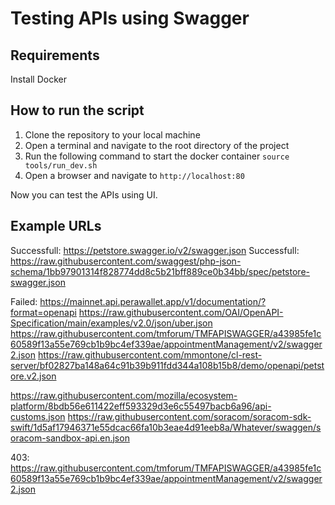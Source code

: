 # Testing APIs using Swagger


## Requirements

Install Docker

## How to run the script

1. Clone the repository to your local machine
2. Open a terminal and navigate to the root directory of the project
3. Run the following command to start the docker container
```source tools/run_dev.sh```
4. Open a browser and navigate to `http://localhost:80`

Now you can test the APIs using UI.


## Example URLs

Successfull: https://petstore.swagger.io/v2/swagger.json
Successfull: https://raw.githubusercontent.com/swaggest/php-json-schema/1bb97901314f828774dd8c5b21bff889ce0b34bb/spec/petstore-swagger.json


Failed:
https://mainnet.api.perawallet.app/v1/documentation/?format=openapi
https://raw.githubusercontent.com/OAI/OpenAPI-Specification/main/examples/v2.0/json/uber.json
https://raw.githubusercontent.com/tmforum/TMFAPISWAGGER/a43985fe1c60589f13a55e769cb1b9bc4ef339ae/appointmentManagement/v2/swagger2.json
https://raw.githubusercontent.com/mmontone/cl-rest-server/bf02827ba148a64c91b39b911fdd344a108b15b8/demo/openapi/petstore.v2.json



https://raw.githubusercontent.com/mozilla/ecosystem-platform/8bdb56e611422eff593329d3e6c55497bacb6a96/api-customs.json
https://raw.githubusercontent.com/soracom/soracom-sdk-swift/1d5af17946371e55dcac66fa10b3eae4d91eeb8a/Whatever/swaggen/soracom-sandbox-api.en.json

403: https://raw.githubusercontent.com/tmforum/TMFAPISWAGGER/a43985fe1c60589f13a55e769cb1b9bc4ef339ae/appointmentManagement/v2/swagger2.json

